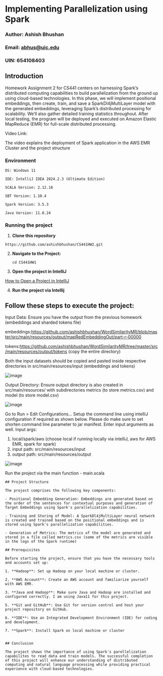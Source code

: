 # Implementing Parallelization using Spark

### Author: Ashish Bhushan
### Email: abhus@uic.edu
### UIN: 654108403

## Introduction

Homework Assignment 2 for CS441 centers on harnessing Spark’s distributed computing capabilities to build parallelization from the ground up using cloud-based technologies. In this phase, we will implement positional embeddings, then create, train, and save a SparkDl4jMultiLayer model with the generated embeddings, leveraging Spark’s distributed processing for scalability. We’ll also gather detailed training statistics throughout. After local testing, the program will be deployed and executed on Amazon Elastic MapReduce (EMR) for full-scale distributed processing.


Video Link:

The video explains the deployment of Spark application in the AWS EMR Cluster and the project structure


### Environment
```
OS: Windows 11

IDE: IntelliJ IDEA 2024.2.3 (Ultimate Edition)

SCALA Version: 2.12.18

SBT Version: 1.10.4

Spark Version: 3.5.3

Java Version: 11.0.24
```


### Running the project

1) **Clone this repository**

```
https://github.com/ashishbhushan/CS441HW2.git
```

2) **Navigate to the Project:**

   ```
   cd CS441HW1
   ```

3) **Open the project in IntelliJ**


[How to Open a Project in IntelliJ](https://www.jetbrains.com/help/idea/import-project-or-module-wizard.html#open-project)


4) **Run the project via Intellij**

## Follow these steps to execute the project:

Input Data: Ensure you have the output from the previous homework (embeddings and sharded tokens file)

embeddings:https://github.com/ashishbhushan/WordSimilarityMR/blob/master/src/main/resources/output/mapRedEmbeddingOut/part-r-00000

tokens:https://github.com/ashishbhushan/WordSimilarityMR/tree/master/src/main/resources/output/tokens (copy the entire directory)

Both the input datasets should be copied and pasted inside respective directories in src/main/resources/input (embeddings and tokens)

![image](https://github.com/user-attachments/assets/b558911c-9d97-4129-adfe-f5d48dcb65cf)

Output Directory: Ensure output directory is also created in src/main/resources/ with subdirectories metrics (to store metrics.csv) and model (to store model.csv)

![image](https://github.com/user-attachments/assets/2031fc8d-c6e5-4e60-a096-b0dd16b415bb)

Go to Run > Edit Configurations...
Setup the command line using intelliJ configuration if required as shown below. Please do make sure to set shorten command line parameter to jar manifest. Enter input arguments as well.
Input args:
1. local/spark/aws (choose local if running locally via intelliJ, aws for AWS EMR, spark for spark)
2. input path: src/main/resources/input
3. output path: src/main/resources/output

![image](https://github.com/user-attachments/assets/f3b8bed5-499f-459b-a7b1-81549547af0d)

Run the project via the main function - main.scala


```
## Project Structure

The project comprises the following key components:

- Positional Embedding Generation: Embeddings are generated based on the order of the sentences for contextual purposes and generation of Target Embeddings using Spark's parallelization capabilities.

- Training and Storing of Model: A SparkDl4jMultiLayer neural network is created and trained based on the positional embeddings and is stored using Spark's parallelization capabilities.

- Generation of Metrics: The metrics of the model are generated and stored in a file called metrics.csv (some of the metrics are visible in the logs of the Spark runtime)

## Prerequisites

Before starting the project, ensure that you have the necessary tools and accounts set up:

1. **Hadoop**: Set up Hadoop on your local machine or cluster.

2. **AWS Account**: Create an AWS account and familiarize yourself with AWS EMR.

3. **Java and Hadoop**: Make sure Java and Hadoop are installed and configured correctly. I am using Java11 for this project.

5. **Git and GitHub**: Use Git for version control and host your project repository on GitHub.

6. **IDE**: Use an Integrated Development Environment (IDE) for coding and development.

7. **Spark**: Install Spark on local machine or cluster


## Conclusion

The project shows the importance of using Spark's parellelization capabilites to read data and train models. The successful completion of this project will enhance our understanding of distributed computing and natural language processing while providing practical experience with cloud-based technologies.
